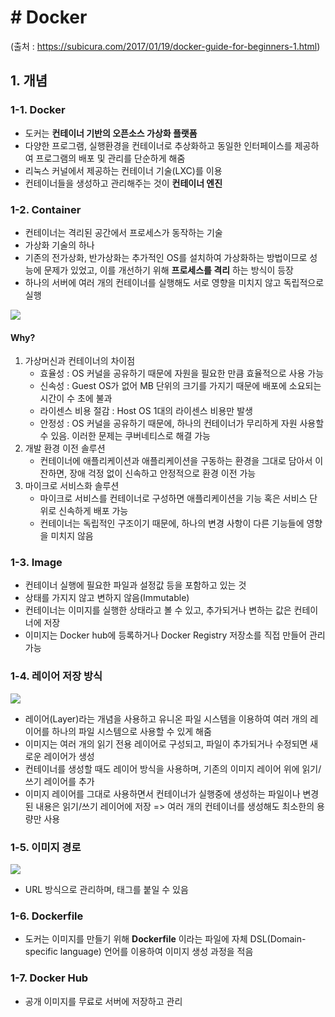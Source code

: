 # # Docker

(출처 : https://subicura.com/2017/01/19/docker-guide-for-beginners-1.html)

## 1. 개념

### 1-1. Docker

- 도커는 **컨테이너 기반의 오픈소스 가상화 플랫폼**
- 다양한 프로그램, 실행환경을 컨테이너로 추상화하고 동일한 인터페이스를 제공하여 프로그램의 배포 및 관리를 단순하게 해줌
- 리눅스 커널에서 제공하는 컨테이너 기술(LXC)를 이용
- 컨테이너들을 생성하고 관리해주는 것이 **컨테이너 엔진**

### 1-2. Container

- 컨테이너는 격리된 공간에서 프로세스가 동작하는 기술
- 가상화 기술의 하나
- 기존의 전가상화, 반가상화는 추가적인 OS를 설치하여 가상화하는 방법이므로 성능에 문제가 있었고, 이를 개선하기 위해 **프로세스를 격리** 하는 방식이 등장
- 하나의 서버에 여러 개의 컨테이너를 실행해도 서로 영향을 미치지 않고 독립적으로 실행

![](https://github.com/dh77hd/Note/blob/master/00_image/Docker_01.PNG?raw=true)

#### Why?

1. 가상머신과 컨테이너의 차이점
   - 효율성 : OS 커널을 공유하기 때문에 자원을 필요한 만큼 효율적으로 사용 가능
   - 신속성 : Guest OS가 없어 MB 단위의 크기를 가지기 때문에 배포에 소요되는 시간이 수 초에 불과
   - 라이센스 비용 절감 : Host OS 1대의 라이센스 비용만 발생
   - 안정성 : OS 커널을 공유하기 때문에, 하나의 컨테이너가 무리하게 자원 사용할 수 있음. 이러한 문제는 쿠버네티스로 해결 가능
2. 개발 환경 이전 솔루션
   - 컨테이너에 애플리케이션과 애플리케이션을 구동하는 환경을 그대로 담아서 이잔하면, 장애 걱정 없이 신속하고 안정적으로 환경 이전 가능
3. 마이크로 서비스화 솔루션
   - 마이크로 서비스를 컨테이너로 구성하면 애플리케이션을 기능 혹은 서비스 단위로 신속하게 배포 가능
   - 컨테이너는 독립적인 구조이기 때문에, 하나의 변경 사항이 다른 기능들에 영향을 미치지 않음

### 1-3. Image

- 컨테이너 실행에 필요한 파일과 설정값 등을 포함하고 있는 것
- 상태를 가지지 않고 변하지 않음(Immutable)
- 컨테이너는 이미지를 실행한 상태라고 볼 수 있고, 추가되거나 변하는 값은 컨테이너에 저장
- 이미지는 Docker hub에 등록하거나 Docker Registry 저장소를 직접 만들어 관리 가능

### 1-4. 레이어 저장 방식

![](https://github.com/dh77hd/Note/blob/master/00_image/Docker_02.PNG?raw=true)

- 레이어(Layer)라는 개념을 사용하고 유니온 파일 시스템을 이용하여 여러 개의 레이어를 하나의 파일 시스템으로 사용할 수 있게 해줌
- 이미지는 여러 개의 읽기 전용 레이어로 구성되고, 파일이 추가되거나 수정되면 새로운 레이어가 생성
- 컨테이너를 생성할 때도 레이어 방식을 사용하며, 기존의 이미지 레이어 위에 읽기/쓰기 레이어를 추가
- 이미지 레이어를 그대로 사용하면서 컨테이너가 실행중에 생성하는 파일이나 변경된 내용은 읽기/쓰기 레이어에 저장 => 여러 개의 컨테이너를 생성해도 최소한의 용량만 사용

### 1-5. 이미지 경로

![](https://github.com/dh77hd/Note/blob/master/00_image/Docker_03.PNG?raw=true)

- URL 방식으로 관리하며, 태그를 붙일 수 있음

### 1-6. Dockerfile

- 도커는 이미지를 만들기 위해 **Dockerfile** 이라는 파일에 자체 DSL(Domain-specific language) 언어를 이용하여 이미지 생성 과정을 적음

### 1-7. Docker Hub

- 공개 이미지를 무료로 서버에 저장하고 관리